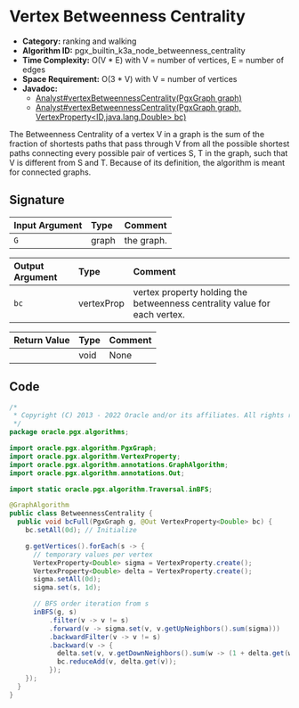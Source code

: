 # Vertex Betweenness Centrality

- **Category:** ranking and walking
- **Algorithm ID:** pgx_builtin_k3a_node_betweenness_centrality
- **Time Complexity:** O(V * E) with V = number of vertices, E = number of edges
- **Space Requirement:** O(3 * V) with V = number of vertices
- **Javadoc:** 
  - [Analyst#vertexBetweennessCentrality(PgxGraph graph)](https://docs.oracle.com/en/database/oracle/property-graph/22.3/spgjv/oracle/pgx/api/Analyst.html#vertexBetweennessCentrality-oracle.pgx.api.PgxGraph-)
  - [Analyst#vertexBetweennessCentrality(PgxGraph graph, VertexProperty<ID,java.lang.Double> bc)](https://docs.oracle.com/en/database/oracle/property-graph/22.3/spgjv/oracle/pgx/api/Analyst.html#vertexBetweennessCentrality-oracle.pgx.api.PgxGraph-oracle.pgx.api.VertexProperty-)

The Betweenness Centrality of a vertex V in a graph is the sum of the fraction of shortests paths that pass through V from all the possible shortest paths connecting every possible pair of vertices S, T in the graph, such that V is different from S and T. Because of its definition, the algorithm is meant for connected graphs.


## Signature

| Input Argument | Type | Comment |
| :--- | :--- | :--- |
| `G` | graph | the graph. |

| Output Argument | Type | Comment |
| :--- | :--- | :--- |
| `bc` | vertexProp<double> | vertex property holding the betweenness centrality value for each vertex. |

| Return Value | Type | Comment |
| :--- | :--- | :--- |
| | void | None |

## Code

```java
/*
 * Copyright (C) 2013 - 2022 Oracle and/or its affiliates. All rights reserved.
 */
package oracle.pgx.algorithms;

import oracle.pgx.algorithm.PgxGraph;
import oracle.pgx.algorithm.VertexProperty;
import oracle.pgx.algorithm.annotations.GraphAlgorithm;
import oracle.pgx.algorithm.annotations.Out;

import static oracle.pgx.algorithm.Traversal.inBFS;

@GraphAlgorithm
public class BetweennessCentrality {
  public void bcFull(PgxGraph g, @Out VertexProperty<Double> bc) {
    bc.setAll(0d); // Initialize

    g.getVertices().forEach(s -> {
      // temporary values per vertex
      VertexProperty<Double> sigma = VertexProperty.create();
      VertexProperty<Double> delta = VertexProperty.create();
      sigma.setAll(0d);
      sigma.set(s, 1d);

      // BFS order iteration from s
      inBFS(g, s)
          .filter(v -> v != s)
          .forward(v -> sigma.set(v, v.getUpNeighbors().sum(sigma)))
          .backwardFilter(v -> v != s)
          .backward(v -> {
            delta.set(v, v.getDownNeighbors().sum(w -> (1 + delta.get(w)) / sigma.get(w)) * sigma.get(v));
            bc.reduceAdd(v, delta.get(v));
          });
    });
  }
}
```
